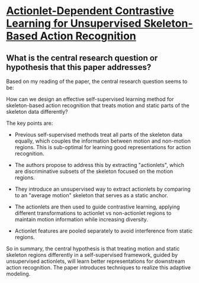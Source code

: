# [Actionlet-Dependent Contrastive Learning for Unsupervised Skeleton-Based   Action Recognition](https://arxiv.org/abs/2303.10904)

## What is the central research question or hypothesis that this paper addresses?

 Based on my reading of the paper, the central research question seems to be: 

How can we design an effective self-supervised learning method for skeleton-based action recognition that treats motion and static parts of the skeleton data differently?

The key points are:

- Previous self-supervised methods treat all parts of the skeleton data equally, which couples the information between motion and non-motion regions. This is sub-optimal for learning good representations for action recognition.

- The authors propose to address this by extracting "actionlets", which are discriminative subsets of the skeleton focused on the motion regions. 

- They introduce an unsupervised way to extract actionlets by comparing to an "average motion" skeleton that serves as a static anchor. 

- The actionlets are then used to guide contrastive learning, applying different transformations to actionlet vs non-actionlet regions to maintain motion information while increasing diversity.

- Actionlet features are pooled separately to avoid interference from static regions.

So in summary, the central hypothesis is that treating motion and static skeleton regions differently in a self-supervised framework, guided by unsupervised actionlets, will learn better representations for downstream action recognition. The paper introduces techniques to realize this adaptive modeling.
